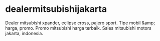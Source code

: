 # dealermitsubishijakarta
Dealer mitsubishi xpander, eclipse cross, pajero sport. Tipe mobil &amp;amp; harga, promo. Promo mitsubishi harga terbaik. Sales mitsubishi motors jakarta, indonesia.
